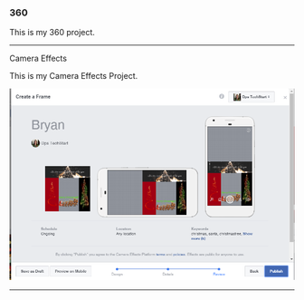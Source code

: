 ### 360

This is my 360 project.

<script src="//360.vizor.io/scripts/embed.js" data-vizorurl="https://360.vizor.io/embed/v/3evyv" ></script>

***

Camera Effects

This is my Camera Effects Project. 

![bryansnippet](https://github.com/bryanpatricio/bryanpatricio.github.io/blob/master/bryansnippet.PNG?raw=true "Optional Title")

***

